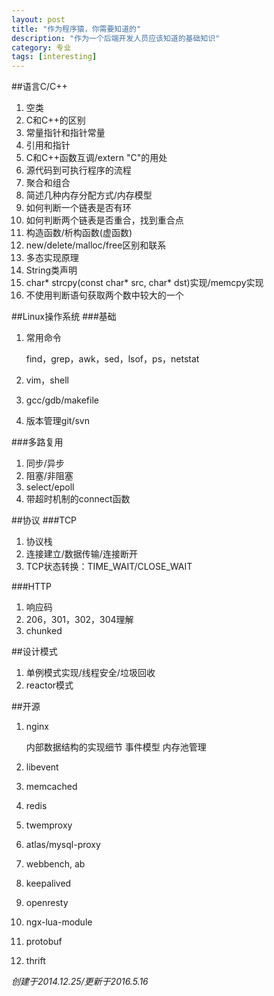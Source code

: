 ```yaml
---
layout: post
title: "作为程序猿，你需要知道的"
description: "作为一个后端开发人员应该知道的基础知识"
category: 专业 
tags: [interesting]
---
```


##语言C/C++
1. 空类
2. C和C++的区别
3. 常量指针和指针常量
4. 引用和指针
5. C和C++函数互调/extern "C"的用处
6. 源代码到可执行程序的流程
7. 聚合和组合
8. 简述几种内存分配方式/内存模型
9. 如何判断一个链表是否有环
10. 如何判断两个链表是否重合，找到重合点
11. 构造函数/析构函数(虚函数)
12. new/delete/malloc/free区别和联系
13. 多态实现原理
14. String类声明
15. char* strcpy(const char* src, char* dst)实现/memcpy实现
16. 不使用判断语句获取两个数中较大的一个


##Linux操作系统
###基础
1. 常用命令

    find，grep，awk，sed，lsof，ps，netstat

2. vim，shell
3. gcc/gdb/makefile
4. 版本管理git/svn

###多路复用
1. 同步/异步
2. 阻塞/非阻塞
3. select/epoll
4. 带超时机制的connect函数


##协议
###TCP
1. 协议栈
2. 连接建立/数据传输/连接断开
3. TCP状态转换：TIME_WAIT/CLOSE_WAIT


###HTTP
1. 响应码
2. 206，301，302，304理解
3. chunked

##设计模式
1. 单例模式实现/线程安全/垃圾回收
2. reactor模式

##开源
1. nginx

    内部数据结构的实现细节
    事件模型
    内存池管理

2. libevent
3. memcached
4. redis
5. twemproxy
6. atlas/mysql-proxy
7. webbench, ab
8. keepalived
9. openresty
10. ngx-lua-module
11. protobuf
12. thrift



*创建于2014.12.25/更新于2016.5.16*

